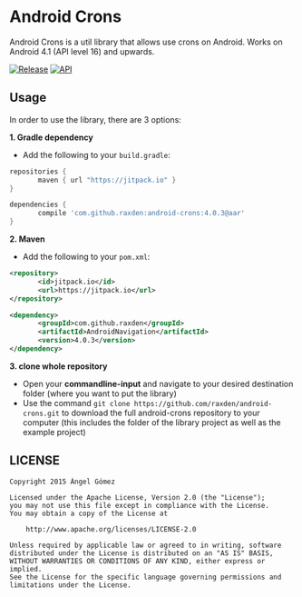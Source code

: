 Android Crons
========== 
 
Android Crons is a util library that allows use crons on Android. Works on Android 4.1 (API level 16) and upwards. 
 
[![Release](https://img.shields.io/github/tag/raxden/android-crons.svg?label=Download)](https://jitpack.io/#raxden/android-crons/)
[![API](https://img.shields.io/badge/API-17%2B-green.svg?style=flat)](https://android-arsenal.com/api?level=17)

## Usage

In order to use the library, there are 3 options:

**1. Gradle dependency**

 - 	Add the following to your `build.gradle`:
 ```gradle
repositories {
	    maven { url "https://jitpack.io" }
}

dependencies {
	    compile 'com.github.raxden:android-crons:4.0.3@aar'
}
```

**2. Maven**
- Add the following to your `pom.xml`:
 ```xml
<repository>
       	<id>jitpack.io</id>
	    <url>https://jitpack.io</url>
</repository>

<dependency>
	    <groupId>com.github.raxden</groupId>
	    <artifactId>AndroidNavigation</artifactId>
	    <version>4.0.3</version>
</dependency>
```

**3. clone whole repository**
 - Open your **commandline-input** and navigate to your desired destination folder (where you want to put the library)
 - Use the command `git clone https://github.com/raxden/android-crons.git` to download the full android-crons repository to your computer (this includes the folder of the library project as well as the example project)

## LICENSE

    Copyright 2015 Ángel Gómez

    Licensed under the Apache License, Version 2.0 (the "License");
    you may not use this file except in compliance with the License.
    You may obtain a copy of the License at

        http://www.apache.org/licenses/LICENSE-2.0

    Unless required by applicable law or agreed to in writing, software
    distributed under the License is distributed on an "AS IS" BASIS,
    WITHOUT WARRANTIES OR CONDITIONS OF ANY KIND, either express or implied.
    See the License for the specific language governing permissions and
    limitations under the License.